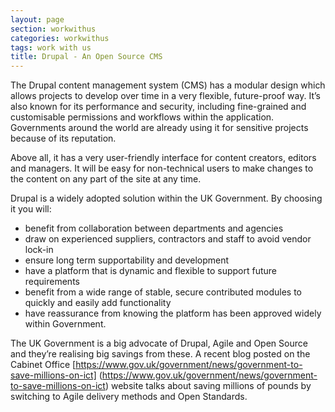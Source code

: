 ```yaml
---
layout: page
section: workwithus
categories: workwithus
tags: work with us
title: Drupal - An Open Source CMS
---
```


The Drupal content management system (CMS) has a modular design which allows projects to develop over time in a very flexible, future-proof way. It’s also known for its performance and security, including fine-grained and customisable permissions and workflows within the application.
Governments around the world are already using it for sensitive projects because of its reputation.

Above all, it has a very user-friendly interface for content creators, editors and managers. It will be easy for non-technical users to make changes to the content on any part of the site at any time.

Drupal is a widely adopted solution within the UK Government. By choosing it you will:

*	benefit from collaboration between departments and agencies
*	draw on experienced suppliers, contractors and staff to avoid vendor lock-in
*	ensure long term supportability and development
*	have a platform that is dynamic and flexible to support future requirements
*	benefit from a wide range of stable, secure contributed modules to quickly and easily add functionality
*	have reassurance from knowing the platform has been approved widely within Government.

The UK Government is a big advocate of Drupal, Agile  and Open Source and they’re realising big savings from these. A recent blog posted on the Cabinet Office [https://www.gov.uk/government/news/government-to-save-millions-on-ict] (https://www.gov.uk/government/news/government-to-save-millions-on-ict) website talks about saving millions of pounds by switching to Agile delivery methods and Open Standards.
